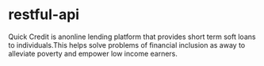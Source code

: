 # restful-api
Quick Credit is anonline lending platform that provides short term soft loans to individuals.This helps solve problems of financial inclusion as away to alleviate poverty and empower low income earners. 
